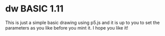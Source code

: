 # dw BASIC 1.11
This is just a simple basic drawing using p5.js and it is up to you to set the parameters as you like before you mint it. I hope you like it!

